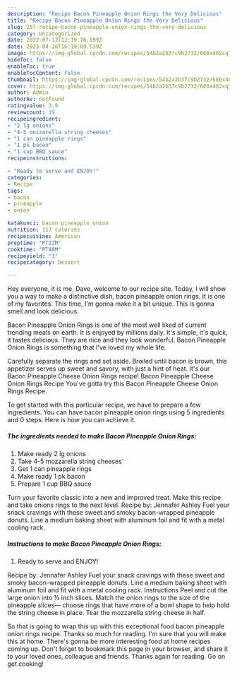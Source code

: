 ```yaml
---
description: "Recipe Bacon Pineapple Onion Rings the Very Delicious"
title: "Recipe Bacon Pineapple Onion Rings the Very Delicious"
slug: 257-recipe-bacon-pineapple-onion-rings-the-very-delicious
category: Uncategorized
date: 2022-07-12T12:19:26.899Z
date: 2023-04-16T16:19:09.539Z
image: https://img-global.cpcdn.com/recipes/54b2a2b37c9b2732/680x482cq70/bacon-pineapple-onion-rings-recipe-main-photo.jpg
hideToc: false
enableToc: true
enableTocContent: false
thumbnail: https://img-global.cpcdn.com/recipes/54b2a2b37c9b2732/680x482cq70/bacon-pineapple-onion-rings-recipe-main-photo.jpg
cover: https://img-global.cpcdn.com/recipes/54b2a2b37c9b2732/680x482cq70/bacon-pineapple-onion-rings-recipe-main-photo.jpg
author: Admin
authorAv: notfound
ratingvalue: 3.9
reviewcount: 19
recipeingredient:
- "2 lg onions"
- "4-5 mozzarella string cheeses"
- "1 can pineapple rings"
- "1 pk bacon"
- "1 cup BBQ sauce"
recipeinstructions:

- "Ready to serve and ENJOY!"
categories:
- Recipe
tags:
- bacon
- pineapple
- onion

katakunci: bacon pineapple onion 
nutrition: 117 calories
recipecuisine: American
preptime: "PT22M"
cooktime: "PT48M"
recipeyield: "3"
recipecategory: Dessert

---
```



Hey everyone, it is me, Dave, welcome to our recipe site. Today, I will show you a way to make a distinctive dish, bacon pineapple onion rings. It is one of my favorites. This time, I'm gonna make it a bit unique. This is gonna smell and look delicious.

Bacon Pineapple Onion Rings is one of the most well liked of current trending meals on earth. It is enjoyed by millions daily. It's simple, it's quick, it tastes delicious. They are nice and they look wonderful. Bacon Pineapple Onion Rings is something that I've loved my whole life.

Carefully separate the rings and set aside. Broiled until bacon is brown, this appetizer serves up sweet and savory, with just a hint of heat. It&#39;s our Bacon Pineapple Cheese Onion Rings recipe! Bacon Pineapple Cheese Onion Rings Recipe You&#39;ve gotta try this Bacon Pineapple Cheese Onion Rings Recipe.


To get started with this particular recipe, we have to prepare a few ingredients. You can have bacon pineapple onion rings using 5 ingredients and 0 steps. Here is how you can achieve it.

<!--inarticleads1-->

##### The ingredients needed to make Bacon Pineapple Onion Rings:

1. Make ready 2 lg onions
1. Take 4-5 mozzarella string cheeses&#39;
1. Get 1 can pineapple rings
1. Make ready 1 pk bacon
1. Prepare 1 cup BBQ sauce


Turn your favorite classic into a new and improved treat. Make this recipe and take onions rings to the next level. Recipe by: Jennafer Ashley Fuel your snack cravings with these sweet and smoky bacon-wrapped pineapple donuts. Line a medium baking sheet with aluminum foil and fit with a metal cooling rack. 

<!--inarticleads2-->

##### Instructions to make Bacon Pineapple Onion Rings:


1. Ready to serve and ENJOY!

Recipe by: Jennafer Ashley Fuel your snack cravings with these sweet and smoky bacon-wrapped pineapple donuts. Line a medium baking sheet with aluminum foil and fit with a metal cooling rack. Instructions Peel and cut the large onion into ⅓ inch slices. Match the onion rings to the size of the pineapple slices— choose rings that have more of a bowl shape to help hold the string cheese in place. Tear the mozzarella string cheese in half. 

So that is going to wrap this up with this exceptional food bacon pineapple onion rings recipe. Thanks so much for reading. I'm sure that you will make this at home. There's gonna be more interesting food at home recipes coming up. Don't forget to bookmark this page in your browser, and share it to your loved ones, colleague and friends. Thanks again for reading. Go on get cooking!
